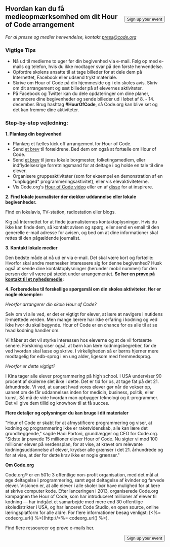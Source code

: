

[<button style="float: right; margin-top: 50px">Sign up your event</button>](/#join)

## Hvordan kan du få medieopmærksomhed om dit Hour of Code arrangement

*For al presse og medier henvendelse, kontakt <press@code.org>*

### Vigtige Tips

  * Nå ud til medierne to uger før din begivenhed via e-mail. Følg op med e-mails og telefon, hvis du ikke modtager svar på den første henvendelse.
  * Opfordre skolens ansatte til at tage billeder for at dele dem på Internettet, Facebook eller udsend trykt materiale.
  * Skrive om Hour of Code på din hjemmeside og i din skoles avis. Skriv om dit arrangement og sæt billeder på af elevernes aktiviteter.
  * På Facebook og Twitter kan du dele opdateringer om dine planer, annoncere dine begivenheder og sende billeder ud i løbet af 8. - 14. december. Brug hashtag **#HourOfCode**, så Code.org kan blive set og det kan fremme dine aktiviteter.

### Step-by-step vejledning:

**1. Planlæg din begivenhed**

  * Planlæg et fælles kick off arrangement for Hour of Code.
  * Send [ et brev](<%= hoc_uri('/resources/#sample-emails') %>) til forældrene. Bed dem om også at fortælle om Hour of Code.
  * Send [ et brev](<%= hoc_uri('/resources/#sample-emails') %>) til jeres lokale borgmester, folketingsmedlem, eller indflydelsesrige forretningsmand for at deltage i og holde en tale til dine elever.
  * Organisere gruppeaktiviteter (som for eksempel en demonstration af en "unplugged" programmeringsaktivitet), eller vis elevaktiviteterne.
  * Vis Code.org's [ Hour of Code video](<%= hoc_uri('/') %>) eller en af [ disse](<%= hoc_uri('/resources#videos') %>) for at inspirere.

**2. Find lokale journalister der dækker uddannelse eller lokale begivenheder.**

Find en lokalavis, TV-station, radiostation eller blogs.

Kig på Internettet for at finde journalisternes kontaktoplysninger. Hvis du ikke kan finde dem, så kontakt avisen og spørg, eller send en email til den generelle e-mail adresse for avisen, og bed om at dine informationer skal rettes til den pågældende journalist.

**3. Kontakt lokale medier**

Den bedste måde at nå ud er via e-mail. Det skal være kort og fortælle: Hvorfor skal andre mennesker interessere sig for denne begivenhed? Husk også at sende dine kontaktoplysninger (herunder mobil nummer) for den person der vil være på stedet under arrangementet. **Se her [ en prøve på kontakt til et nyhedsmedie](<%= hoc_uri('/resources#sample-emails') %>):**

**4. Forberedelse til forskellige spørgsmål om din skoles aktiviteter. Her er nogle eksempler:**

*Hvorfor arrangerer din skole Hour of Code?*

Selv om vi alle ved, er det er vigtigt for elever, at lære at navigere i nutidens it-mættede verden. Men mange lærere har ikke erfaring i kodning og ved ikke hvor du skal begynde. Hour of Code er en chance for os alle til at se hvad kodning handler om.

Vi håber at det vil styrke interessen hos eleverne og at de vil fortsætte senere. Forskning viser også, at børn kan lære kodningsbegreber, før de ved hvordan skal læse og skrive. I virkeligheden så er børns hjerner mere modtagelig for edb-sprog i en ung alder, ligesom med fremmedsprog.

*Hvorfor er dette vigtigt?*

I Kina tager alle elever programmering på high school. I USA underviser 90 procent af skolerne slet ikke i dette. Det er tid for os, at tage fat på det 21. århundrede. Vi ved, at uanset hvad vores elever gør når de vokser op, uanset om de får uddannelses inden for medicin, business, politik, eller kunst. Så må de vide hvordan man opbygger teknologi og it-programmer. Det vil give dem tillid og knowhow til at få succes.

**Flere detaljer og oplysninger du kan bruge i dit materialer**

"Hour of Code er skabt for at afmystificere programmering og viser, at kodning og programmering ikke er raketvidenskab, alle kan lære det grundlæggende," sagde Hadi Partovi, grundlægger og CEO for Code.org. "Sidste år prøvede 15 millioner elever Hour of Code. Nu sigter vi mod 100 millioner elever på verdensplan, for at vise, at kravet om relevante kodningsuddannelse af elever, krydser alle grænser i det 21. århundrede og for at vise, at der for dette krav ikke er nogle grænser."

**Om Code.org**

Code.org® er en 501c 3 offentlige non-profit organisation, med det mål at øge deltagelse i programmering, samt øget deltagelse af kvinder og farvede elever. Visionen er, at alle elever i alle skoler bør have mulighed for at lære at skrive computer kode. Efter lanceringen i 2013, organiserede Code.org kampagnen the Hour of Code, som har introduceret millioner af elever til kodning — har indgået et samarbejde med mere end 30 offentlige skoledistrikter i USA, og har lanceret Code Studio, en open source, online læringsplatform for alle aldre. For flere informationer besøg venligst: [<%= codeorg_url() %>](http://<%= codeorg_url() %>).

  
Find flere ressourcer og prøve e-mails [ her](<%= hoc_uri('/resources') %>).

<a style="display: block" href="/#join"><button style="float: right;">Sign up your event</button></a>